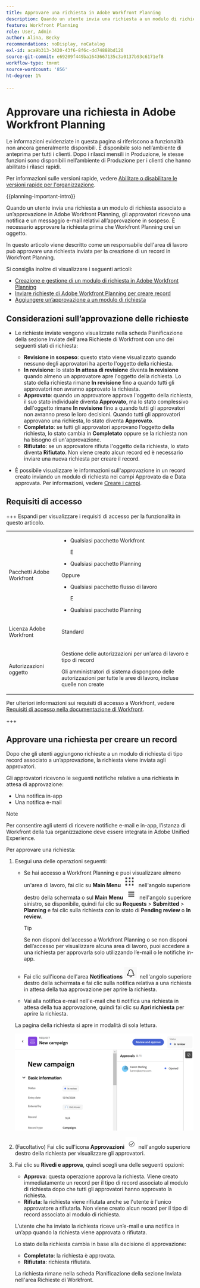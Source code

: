 ```yaml
---
title: Approvare una richiesta in Adobe Workfront Planning
description: Quando un utente invia una richiesta a un modulo di richiesta associato a un’approvazione in Adobe Workfront Planning, gli approvatori ricevono una notifica e un messaggio e-mail relativi all’approvazione in sospeso. È necessario approvare la richiesta prima che Workfront Planning crei un oggetto.
feature: Workfront Planning
role: User, Admin
author: Alina, Becky
recommendations: noDisplay, noCatalog
exl-id: aca9b313-3420-43f6-8f6c-dd74888bd120
source-git-commit: e69209f449ba1643667135c3a0137b93c6171ef8
workflow-type: tm+mt
source-wordcount: '856'
ht-degree: 1%

---
```


# Approvare una richiesta in Adobe Workfront Planning

<!--take Preview and Production references at Production time-->

<!-- do you need to add that only workspace owners can view the Submitted/ Planning tab?? - asking team in slack-->

<span class="preview">Le informazioni evidenziate in questa pagina si riferiscono a funzionalità non ancora generalmente disponibili. È disponibile solo nell’ambiente di anteprima per tutti i clienti. Dopo i rilasci mensili in Produzione, le stesse funzioni sono disponibili nell’ambiente di Produzione per i clienti che hanno abilitato i rilasci rapidi. </span>

<span class="preview">Per informazioni sulle versioni rapide, vedere [Abilitare o disabilitare le versioni rapide per l&#39;organizzazione](/help/quicksilver/administration-and-setup/set-up-workfront/configure-system-defaults/enable-fast-release-process.md). </span>

{{planning-important-intro}}

Quando un utente invia una richiesta a un modulo di richiesta associato a un’approvazione in Adobe Workfront Planning, gli approvatori ricevono una notifica e un messaggio e-mail relativi all’approvazione in sospeso. È necessario approvare la richiesta prima che Workfront Planning crei un oggetto.

In questo articolo viene descritto come un responsabile dell&#39;area di lavoro può approvare una richiesta inviata per la creazione di un record in Workfront Planning.

Si consiglia inoltre di visualizzare i seguenti articoli:

* [Creazione e gestione di un modulo di richiesta in Adobe Workfront Planning](/help/quicksilver/planning/requests/create-request-form.md)
* [Inviare richieste di Adobe Workfront Planning per creare record](/help/quicksilver/planning/requests/submit-requests.md)
* [Aggiungere un’approvazione a un modulo di richiesta](/help/quicksilver/planning/requests/add-approval-to-request-form.md)

## Considerazioni sull’approvazione delle richieste

* Le richieste inviate vengono visualizzate nella scheda Pianificazione della sezione Inviate dell&#39;area Richieste di Workfront con uno dei seguenti stati di richiesta:

   * **Revisione in sospeso**: questo stato viene visualizzato quando nessuno degli approvatori ha aperto l&#39;oggetto della richiesta.
   * **In revisione**: lo stato **In attesa di revisione** diventa **In revisione** quando almeno un approvatore apre l&#39;oggetto della richiesta. Lo stato della richiesta rimane **In revisione** fino a quando tutti gli approvatori non avranno approvato la richiesta.
   * **Approvato**: quando un approvatore approva l&#39;oggetto della richiesta, il suo stato individuale diventa **Approvato**, ma lo stato complessivo dell&#39;oggetto rimane **In revisione** fino a quando tutti gli approvatori non avranno preso le loro decisioni. Quando tutti gli approvatori approvano una richiesta, lo stato diventa **Approvato**.
   * **Completato**: se tutti gli approvatori approvano l&#39;oggetto della richiesta, lo stato cambia in **Completato** oppure se la richiesta non ha bisogno di un&#39;approvazione.
   * **Rifiutato**: se un approvatore rifiuta l&#39;oggetto della richiesta, lo stato diventa **Rifiutato**. Non viene creato alcun record ed è necessario inviare una nuova richiesta per creare il record.

* <span class="preview">È possibile visualizzare le informazioni sull&#39;approvazione in un record creato inviando un modulo di richiesta nei campi Approvato da e Data approvata. Per informazioni, vedere [Creare i campi](/help/quicksilver/planning/fields/create-fields.md).</span>

## Requisiti di accesso

+++ Espandi per visualizzare i requisiti di accesso per la funzionalità in questo articolo. 

<table style="table-layout:auto"> 
<col> 
</col> 
<col> 
</col> 
<tbody> 
<tr> 
   <td role="rowheader"><p>Pacchetti Adobe Workfront</p></td> 
   <td> 
<ul><li><p>Qualsiasi pacchetto Workfront</p></li>
E
<li><p>Qualsiasi pacchetto Planning</p></li></ul>
Oppure
<ul><li><p>Qualsiasi pacchetto flusso di lavoro</p></li>
E
<li><p>Qualsiasi pacchetto Planning</p></li></ul>
   </td> </tr>

</tr> 
  <tr> 
   <td role="rowheader"><p>Licenza Adobe Workfront</p></td> 
   <td><p>Standard</p> 
  </td> 
  </tr> 
  <tr> 
   <td role="rowheader"><p>Autorizzazioni oggetto</p></td> 
   <td>   <p>Gestione delle autorizzazioni per un'area di lavoro e tipo di record</a> </p>  
   <p>Gli amministratori di sistema dispongono delle autorizzazioni per tutte le aree di lavoro, incluse quelle non create</p>  </td> 
  </tr>  
</tbody> 
</table>

Per ulteriori informazioni sui requisiti di accesso a Workfront, vedere [Requisiti di accesso nella documentazione di Workfront](/help/quicksilver/administration-and-setup/add-users/access-levels-and-object-permissions/access-level-requirements-in-documentation.md).

+++

## Approvare una richiesta per creare un record

Dopo che gli utenti aggiungono richieste a un modulo di richiesta di tipo record associato a un’approvazione, la richiesta viene inviata agli approvatori.

Gli approvatori ricevono le seguenti notifiche relative a una richiesta in attesa di approvazione:

* Una notifica in-app
* Una notifica e-mail

>[!NOTE]
>
>Per consentire agli utenti di ricevere notifiche e-mail e in-app, l’istanza di Workfront della tua organizzazione deve essere integrata in Adobe Unified Experience.

Per approvare una richiesta:

1. Esegui una delle operazioni seguenti:

   * Se hai accesso a Workfront Planning e puoi visualizzare almeno un&#39;area di lavoro, fai clic su **Main Menu** ![Dots main menu](assets/dots-menu.png) nell&#39;angolo superiore destro della schermata o sul **Main Menu** ![Lines main menu](assets/lines-menu.png) nell&#39;angolo superiore sinistro, se disponibile, quindi fai clic su **Requests** > **Submitted** > **Planning** e fai clic sulla richiesta con lo stato di **Pending review** o **In review**.

     >[!TIP]
     >
     >Se non disponi dell’accesso a Workfront Planning o se non disponi dell’accesso per visualizzare alcuna area di lavoro, puoi accedere a una richiesta per approvarla solo utilizzando l’e-mail o le notifiche in-app.

   * Fai clic sull&#39;icona dell&#39;area **Notifications** ![Notifications area icon in Unified Shell](assets/notifications-area-icon-unified-shell.png) nell&#39;angolo superiore destro della schermata e fai clic sulla notifica relativa a una richiesta in attesa della tua approvazione per aprire la richiesta.
   * Vai alla notifica e-mail nell&#39;e-mail che ti notifica una richiesta in attesa della tua approvazione, quindi fai clic su **Apri richiesta** per aprire la richiesta. <!--add the name of the button here, from the email-->

   La pagina della richiesta si apre in modalità di sola lettura.

   ![Pagina richiesta di sola lettura in stato di revisione](assets/read-only-reqeust-page-in-review-status.png)

1. (Facoltativo) Fai clic sull&#39;icona **Approvazioni** ![Approvazioni](assets/approvals-icon.png) nell&#39;angolo superiore destro della richiesta per visualizzare gli approvatori.
1. Fai clic su **Rivedi e approva**, quindi scegli una delle seguenti opzioni:

   * **Approva**: questa operazione approva la richiesta. Viene creato immediatamente un record per il tipo di record associato al modulo di richiesta dopo che tutti gli approvatori hanno approvato la richiesta.
   * **Rifiuta**: la richiesta viene rifiutata anche se l&#39;utente è l&#39;unico approvatore a rifiutarla. Non viene creato alcun record per il tipo di record associato al modulo di richiesta.

   L’utente che ha inviato la richiesta riceve un’e-mail e una notifica in un’app quando la richiesta viene approvata o rifiutata.

   Lo stato della richiesta cambia in base alla decisione di approvazione:

   * **Completato**: la richiesta è approvata.
   * **Rifiutata**: richiesta rifiutata.

   La richiesta rimane nella scheda Pianificazione della sezione Inviata nell&#39;area Richieste di Workfront.
